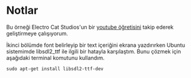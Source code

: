 # Notlar

Bu örneği Electro Cat Studios'un bir [youtube öğretisini](https://www.youtube.com/watch?v=vVJIYaX3Kjw) takip ederek geliştirmeye çalışıyorum.

İkinci bölümde font belirleyip bir text içeriğini ekrana yazdırırken Ubuntu sistemimde libsdl2_ttf ile ilgili bir hatayla karşılaştım. Bunu çözmek için aşağıdaki terminal komutunu kullandım.

```shell
sudo apt-get install libsdl2-ttf-dev
```
